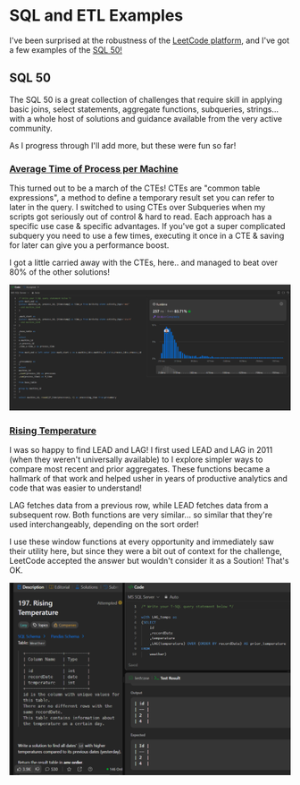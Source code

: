# SQL and ETL Examples

I've been surprised at the robustness of the <a href="https://leetcode.com/">LeetCode platform</a>, and I've got a few examples of the <a href="https://leetcode.com/studyplan/top-sql-50/">SQL 50!</a>

## SQL 50

The SQL 50 is a great collection of challenges that require skill in applying basic joins, select statements, aggregate functions, subqueries, strings... with a whole host of solutions and guidance available from the very active community.

As I progress through I'll add more, but these were fun so far!

### <a href="https://leetcode.com/problems/average-time-of-process-per-machine">Average Time of Process per Machine</a>

This turned out to be a march of the CTEs! CTEs are "common table expressions", a method to define a temporary result set you can refer to later in the query. I switched to using CTEs over Subqueries when my scripts got seriously out of control & hard to read.
Each approach has a specific use case & specific advantages. If you've got a super complicated subquery you need to use a few times, executing it once in a CTE & saving for later can give you a performance boost.

I got a little carried away with the CTEs, here.. and managed to beat over 80% of the other solutions!

<img src="https://github.com/HubBry/Portfolio/blob/main/images/leetcode%20CTE.png" />

### <a href="https://leetcode.com/problems/rising-temperature">Rising Temperature</a>

I was so happy to find LEAD and LAG! I first used LEAD and LAG in 2011 (when they weren't universally available) to I explore simpler ways to compare most recent and prior aggregates. These functions became a hallmark of that work and helped usher in years of productive analytics and code that was easier to understand!

LAG fetches data from a previous row, while LEAD fetches data from a subsequent row. Both functions are very similar... so similar that they're used interchangeably, depending on the sort order!

I use these window functions at every opportunity and immediately saw their utility here, but since they were a bit out of context for the challenge, LeetCode accepted the answer but wouldn't consider it as a Soution! That's OK.

<img src="https://github.com/HubBry/Portfolio/blob/main/images/Leetcode%20lag.png" />

